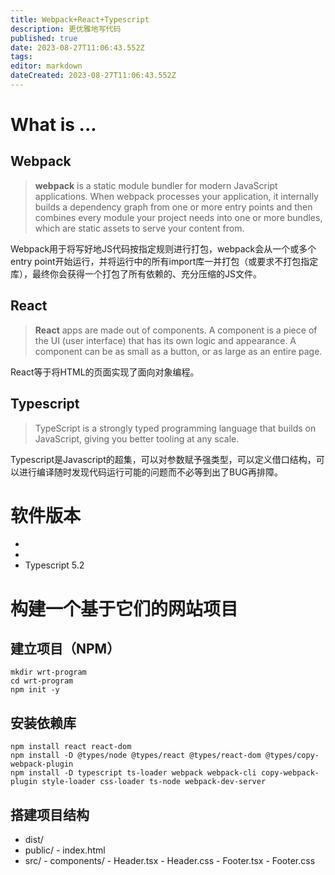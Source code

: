 ```yaml
---
title: Webpack+React+Typescript
description: 更优雅地写代码
published: true
date: 2023-08-27T11:06:43.552Z
tags: 
editor: markdown
dateCreated: 2023-08-27T11:06:43.552Z
---
```


# What is ...
## Webpack
> **webpack** is a static module bundler for modern JavaScript applications. When webpack processes your application, it internally builds a dependency graph from one or more entry points and then combines every module your project needs into one or more bundles, which are static assets to serve your content from.

Webpack用于将写好地JS代码按指定规则进行打包，webpack会从一个或多个entry point开始运行，并将运行中的所有import库一并打包（或要求不打包指定库），最终你会获得一个打包了所有依赖的、充分压缩的JS文件。

## React
> **React** apps are made out of components. A component is a piece of the UI (user interface) that has its own logic and appearance. A component can be as small as a button, or as large as an entire page.

React等于将HTML的页面实现了面向对象编程。

## Typescript
> TypeScript is a strongly typed programming language that builds on JavaScript, giving you better tooling at any scale.

Typescript是Javascript的超集，可以对参数赋予强类型，可以定义借口结构，可以进行编译随时发现代码运行可能的问题而不必等到出了BUG再排障。

# 软件版本
- 
- 
- Typescript 5.2

# 构建一个基于它们的网站项目

## 建立项目（NPM）
```
mkdir wrt-program
cd wrt-program
npm init -y
```


## 安装依赖库

```
npm install react react-dom
npm install -D @types/node @types/react @types/react-dom @types/copy-webpack-plugin
npm install -D typescript ts-loader webpack webpack-cli copy-webpack-plugin style-loader css-loader ts-node webpack-dev-server
```

## 搭建项目结构
- dist/
- public/
		- index.html
- src/
		- components/
    		- Header.tsx
        - Header.css
    		- Footer.tsx
        - Footer.css

